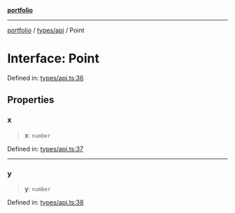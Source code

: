 [**portfolio**](../../../README.md)

***

[portfolio](../../../modules.md) / [types/api](../README.md) / Point

# Interface: Point

Defined in: [types/api.ts:36](https://github.com/tnorlund/Portfolio/blob/d97dde24c4d9402380f0d78118ab15c8014a1a31/portfolio/types/api.ts#L36)

## Properties

### x

> **x**: `number`

Defined in: [types/api.ts:37](https://github.com/tnorlund/Portfolio/blob/d97dde24c4d9402380f0d78118ab15c8014a1a31/portfolio/types/api.ts#L37)

***

### y

> **y**: `number`

Defined in: [types/api.ts:38](https://github.com/tnorlund/Portfolio/blob/d97dde24c4d9402380f0d78118ab15c8014a1a31/portfolio/types/api.ts#L38)
